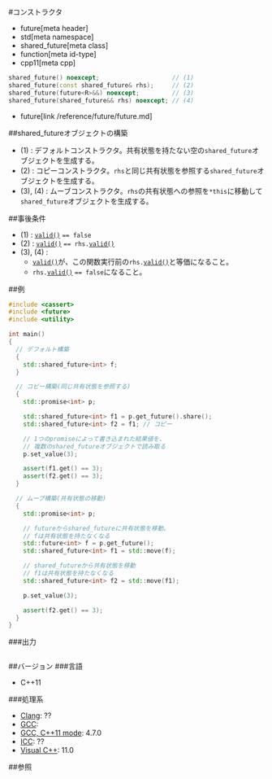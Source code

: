 #コンストラクタ
* future[meta header]
* std[meta namespace]
* shared_future[meta class]
* function[meta id-type]
* cpp11[meta cpp]

```cpp
shared_future() noexcept;                    // (1)
shared_future(const shared_future& rhs);     // (2)
shared_future(future<R>&&) noexcept;         // (3)
shared_future(shared_future&& rhs) noexcept; // (4)
```
* future[link /reference/future/future.md]

##shared_futureオブジェクトの構築
- (1) : デフォルトコンストラクタ。共有状態を持たない空の`shared_future`オブジェクトを生成する。
- (2) : コピーコンストラクタ。`rhs`と同じ共有状態を参照する`shared_future`オブジェクトを生成する。
- (3), (4) : ムーブコンストラクタ。`rhs`の共有状態への参照を`*this`に移動して`shared_future`オブジェクトを生成する。


##事後条件
- (1) :  [`valid()`](./valid.md) `== false`
- (2) : [`valid()`](./valid.md) `== rhs.`[`valid()`](./valid.md)
- (3), (4) :
    - [`valid()`](./valid.md)が、この関数実行前の`rhs.`[`valid()`](./valid.md)と等価になること。
    - `rhs.`[`valid()`](./valid.md) `== false`になること。


##例
```cpp
#include <cassert>
#include <future>
#include <utility>

int main()
{
  // デフォルト構築
  {
    std::shared_future<int> f;
  }

  // コピー構築(同じ共有状態を参照する)
  {
    std::promise<int> p;

    std::shared_future<int> f1 = p.get_future().share();
    std::shared_future<int> f2 = f1; // コピー

    // 1つのpromiseによって書き込まれた結果値を、
    // 複数のshared_futureオブジェクトで読み取る
    p.set_value(3);

    assert(f1.get() == 3);
    assert(f2.get() == 3);
  }

  // ムーブ構築(共有状態の移動)
  {
    std::promise<int> p;

    // futureからshared_futureに共有状態を移動。
    // fは共有状態を持たなくなる
    std::future<int> f = p.get_future();
    std::shared_future<int> f1 = std::move(f);

    // shared_futureから共有状態を移動
    // f1は共有状態を持たなくなる
    std::shared_future<int> f2 = std::move(f1);

    p.set_value(3);

    assert(f2.get() == 3);
  }
}
```

###出力
```
```

##バージョン
###言語
- C++11

###処理系
- [Clang](/implementation.md#clang): ??
- [GCC](/implementation.md#gcc): 
- [GCC, C++11 mode](/implementation.md#gcc): 4.7.0
- [ICC](/implementation.md#icc): ??
- [Visual C++](/implementation.md#visual_cpp): 11.0


##参照


